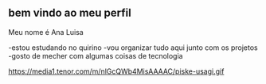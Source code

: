 ## bem vindo ao meu perfil 
Meu nome é Ana Luisa 

-estou estudando no quirino
-vou organizar tudo aqui junto com os projetos
-gosto de mecher com algumas coisas de tecnologia 

https://media1.tenor.com/m/nlGcQWb4MisAAAAC/piske-usagi.gif

